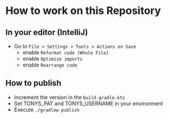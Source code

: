 # How to work on this Repository

## In your editor (IntelliJ)

- Go to `File > Settings > Tools > Actions on Save`
    - enable `Reformat code (Whole File)`
    - enable `Optimize imports`
    - enable `Rearrange code`

## How to publish
- Increment the version in the `build.gradle.kts`
- Set TONYS_PAT and TONYS_USERNAME in your environment
- Execute `./gradlew publish`
